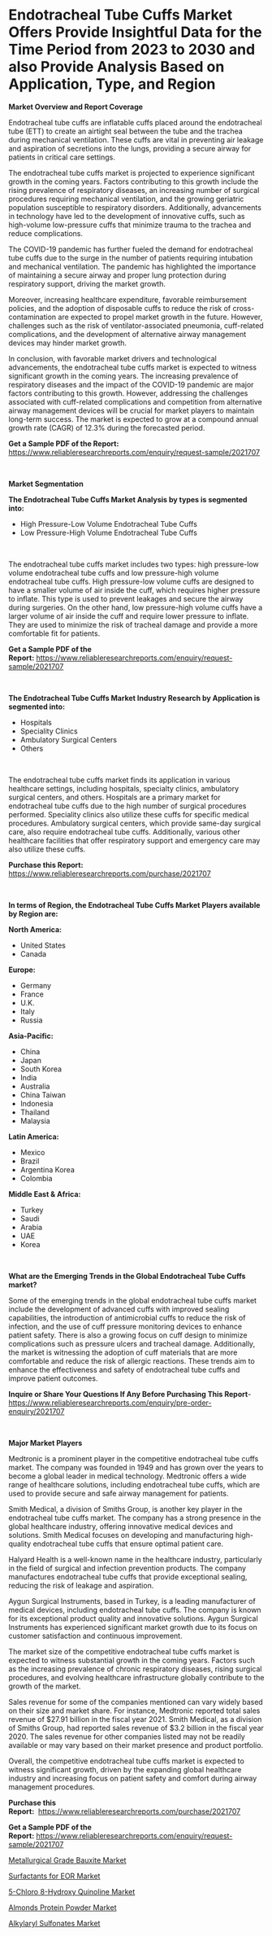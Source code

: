 <p><h1>Endotracheal Tube Cuffs Market Offers Provide Insightful Data for the Time Period from 2023 to 2030 and also Provide Analysis Based on Application, Type, and Region</h1></p><p><strong>Market Overview and Report Coverage</strong></p>
<p><p>Endotracheal tube cuffs are inflatable cuffs placed around the endotracheal tube (ETT) to create an airtight seal between the tube and the trachea during mechanical ventilation. These cuffs are vital in preventing air leakage and aspiration of secretions into the lungs, providing a secure airway for patients in critical care settings.</p><p>The endotracheal tube cuffs market is projected to experience significant growth in the coming years. Factors contributing to this growth include the rising prevalence of respiratory diseases, an increasing number of surgical procedures requiring mechanical ventilation, and the growing geriatric population susceptible to respiratory disorders. Additionally, advancements in technology have led to the development of innovative cuffs, such as high-volume low-pressure cuffs that minimize trauma to the trachea and reduce complications.</p><p>The COVID-19 pandemic has further fueled the demand for endotracheal tube cuffs due to the surge in the number of patients requiring intubation and mechanical ventilation. The pandemic has highlighted the importance of maintaining a secure airway and proper lung protection during respiratory support, driving the market growth.</p><p>Moreover, increasing healthcare expenditure, favorable reimbursement policies, and the adoption of disposable cuffs to reduce the risk of cross-contamination are expected to propel market growth in the future. However, challenges such as the risk of ventilator-associated pneumonia, cuff-related complications, and the development of alternative airway management devices may hinder market growth.</p><p>In conclusion, with favorable market drivers and technological advancements, the endotracheal tube cuffs market is expected to witness significant growth in the coming years. The increasing prevalence of respiratory diseases and the impact of the COVID-19 pandemic are major factors contributing to this growth. However, addressing the challenges associated with cuff-related complications and competition from alternative airway management devices will be crucial for market players to maintain long-term success. The market is expected to grow at a compound annual growth rate (CAGR) of 12.3% during the forecasted period.</p></p>
<p><strong>Get a Sample PDF of the Report:</strong> <a href="https://www.reliableresearchreports.com/enquiry/request-sample/2021707">https://www.reliableresearchreports.com/enquiry/request-sample/2021707</a></p>
<p>&nbsp;</p>
<p><strong>Market Segmentation</strong></p>
<p><strong>The Endotracheal Tube Cuffs Market Analysis by types is segmented into:</strong></p>
<p><ul><li>High Pressure-Low Volume Endotracheal Tube Cuffs</li><li>Low Pressure-High Volume Endotracheal Tube Cuffs</li></ul></p>
<p>&nbsp;</p>
<p><p>The endotracheal tube cuffs market includes two types: high pressure-low volume endotracheal tube cuffs and low pressure-high volume endotracheal tube cuffs. High pressure-low volume cuffs are designed to have a smaller volume of air inside the cuff, which requires higher pressure to inflate. This type is used to prevent leakages and secure the airway during surgeries. On the other hand, low pressure-high volume cuffs have a larger volume of air inside the cuff and require lower pressure to inflate. They are used to minimize the risk of tracheal damage and provide a more comfortable fit for patients.</p></p>
<p><strong>Get a Sample PDF of the Report:</strong>&nbsp;<a href="https://www.reliableresearchreports.com/enquiry/request-sample/2021707">https://www.reliableresearchreports.com/enquiry/request-sample/2021707</a></p>
<p>&nbsp;</p>
<p><strong>The Endotracheal Tube Cuffs Market Industry Research by Application is segmented into:</strong></p>
<p><ul><li>Hospitals</li><li>Speciality Clinics</li><li>Ambulatory Surgical Centers</li><li>Others</li></ul></p>
<p>&nbsp;</p>
<p><p>The endotracheal tube cuffs market finds its application in various healthcare settings, including hospitals, specialty clinics, ambulatory surgical centers, and others. Hospitals are a primary market for endotracheal tube cuffs due to the high number of surgical procedures performed. Speciality clinics also utilize these cuffs for specific medical procedures. Ambulatory surgical centers, which provide same-day surgical care, also require endotracheal tube cuffs. Additionally, various other healthcare facilities that offer respiratory support and emergency care may also utilize these cuffs.</p></p>
<p><strong>Purchase this Report:</strong>&nbsp; <a href="https://www.reliableresearchreports.com/purchase/2021707">https://www.reliableresearchreports.com/purchase/2021707</a></p>
<p>&nbsp;</p>
<p><strong>In terms of Region, the Endotracheal Tube Cuffs Market Players available by Region are:</strong></p>
<p>
    <p> <strong> North America: </strong>
        <ul>
            <li>United States</li>
            <li>Canada</li>
        </ul>
        </p> 
    <p> <strong> Europe: </strong>
        <ul>
            <li>Germany</li>
            <li>France</li>
            <li>U.K.</li>
            <li>Italy</li>
            <li>Russia</li>
        </ul>
        </p> 
    <p> <strong> Asia-Pacific: </strong>
        <ul>
            <li>China</li>
            <li>Japan</li>
            <li>South Korea</li>
            <li>India</li>
            <li>Australia</li>
            <li>China Taiwan</li>
            <li>Indonesia</li>
            <li>Thailand</li>
            <li>Malaysia</li>
        </ul>
        </p> 
    <p> <strong> Latin America: </strong>
        <ul>
            <li>Mexico</li>
            <li>Brazil</li>
            <li>Argentina Korea</li>
            <li>Colombia</li>
        </ul>
        </p> 
    <p> <strong> Middle East & Africa: </strong>
        <ul>
            <li>Turkey</li>
            <li>Saudi</li>
            <li>Arabia</li>
            <li>UAE</li>
            <li>Korea</li>
        </ul>
    </p>
    </p>
<p>&nbsp;</p>
<p><strong>What are the Emerging Trends in the Global Endotracheal Tube Cuffs market?</strong></p>
<p><p>Some of the emerging trends in the global endotracheal tube cuffs market include the development of advanced cuffs with improved sealing capabilities, the introduction of antimicrobial cuffs to reduce the risk of infection, and the use of cuff pressure monitoring devices to enhance patient safety. There is also a growing focus on cuff design to minimize complications such as pressure ulcers and tracheal damage. Additionally, the market is witnessing the adoption of cuff materials that are more comfortable and reduce the risk of allergic reactions. These trends aim to enhance the effectiveness and safety of endotracheal tube cuffs and improve patient outcomes.</p></p>
<p><strong>Inquire or Share Your Questions If Any Before Purchasing This Report</strong>- <a href="https://www.reliableresearchreports.com/enquiry/pre-order-enquiry/2021707">https://www.reliableresearchreports.com/enquiry/pre-order-enquiry/2021707</a></p>
<p>&nbsp;</p>
<p><strong>Major Market Players</strong></p>
<p><p>Medtronic is a prominent player in the competitive endotracheal tube cuffs market. The company was founded in 1949 and has grown over the years to become a global leader in medical technology. Medtronic offers a wide range of healthcare solutions, including endotracheal tube cuffs, which are used to provide secure and safe airway management for patients.</p><p>Smith Medical, a division of Smiths Group, is another key player in the endotracheal tube cuffs market. The company has a strong presence in the global healthcare industry, offering innovative medical devices and solutions. Smith Medical focuses on developing and manufacturing high-quality endotracheal tube cuffs that ensure optimal patient care.</p><p>Halyard Health is a well-known name in the healthcare industry, particularly in the field of surgical and infection prevention products. The company manufactures endotracheal tube cuffs that provide exceptional sealing, reducing the risk of leakage and aspiration.</p><p>Aygun Surgical Instruments, based in Turkey, is a leading manufacturer of medical devices, including endotracheal tube cuffs. The company is known for its exceptional product quality and innovative solutions. Aygun Surgical Instruments has experienced significant market growth due to its focus on customer satisfaction and continuous improvement.</p><p>The market size of the competitive endotracheal tube cuffs market is expected to witness substantial growth in the coming years. Factors such as the increasing prevalence of chronic respiratory diseases, rising surgical procedures, and evolving healthcare infrastructure globally contribute to the growth of the market.</p><p>Sales revenue for some of the companies mentioned can vary widely based on their size and market share. For instance, Medtronic reported total sales revenue of $27.91 billion in the fiscal year 2021. Smith Medical, as a division of Smiths Group, had reported sales revenue of $3.2 billion in the fiscal year 2020. The sales revenue for other companies listed may not be readily available or may vary based on their market presence and product portfolio.</p><p>Overall, the competitive endotracheal tube cuffs market is expected to witness significant growth, driven by the expanding global healthcare industry and increasing focus on patient safety and comfort during airway management procedures.</p></p>
<p><strong>Purchase this Report:</strong>&nbsp;&nbsp;<a href="https://www.reliableresearchreports.com/purchase/2021707">https://www.reliableresearchreports.com/purchase/2021707</a></p>
<p></p>
<p><strong>Get a Sample PDF of the Report:</strong>&nbsp;<a href="https://www.reliableresearchreports.com/enquiry/request-sample/2021707">https://www.reliableresearchreports.com/enquiry/request-sample/2021707</a></p>
<p><p><a href="https://medium.com/@under.noon.tower/metallurgical-grade-bauxite-market-trends-forecast-and-competitive-analysis-to-2030-523ca2b9ca43">Metallurgical Grade Bauxite Market</a></p><p><a href="https://medium.com/@truly.fight.must/surfactants-for-eor-market-analysis-its-cagr-market-segmentation-and-global-industry-overview-4d60097a5af1">Surfactants for EOR Market</a></p><p><a href="https://github.com/kuntayevaz/Market-Research-Report-List-1/blob/main/5-chloro-8-hydroxy-quinoline-market.md">5-Chloro 8-Hydroxy Quinoline Market</a></p><p><a href="https://github.com/Krish2023na/Market-Research-Report-List-1/blob/main/almonds-protein-powder-market.md">Almonds Protein Powder Market</a></p><p><a href="https://medium.com/@late.bean.frame/decoding-alkylaryl-sulfonates-market-metrics-market-share-trends-and-growth-patterns-319e0e71e2ac">Alkylaryl Sulfonates Market</a></p></p>